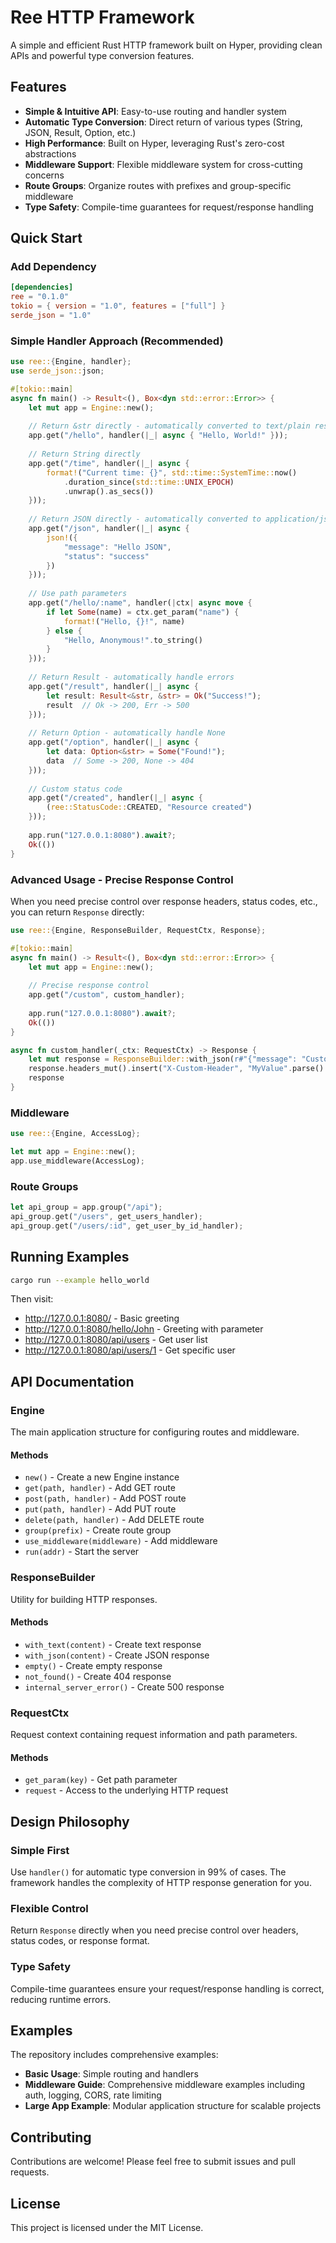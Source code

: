 # Ree HTTP Framework

A simple and efficient Rust HTTP framework built on Hyper, providing clean APIs and powerful type conversion features.

## Features

- **Simple & Intuitive API**: Easy-to-use routing and handler system
- **Automatic Type Conversion**: Direct return of various types (String, JSON, Result, Option, etc.)
- **High Performance**: Built on Hyper, leveraging Rust's zero-cost abstractions
- **Middleware Support**: Flexible middleware system for cross-cutting concerns
- **Route Groups**: Organize routes with prefixes and group-specific middleware
- **Type Safety**: Compile-time guarantees for request/response handling

## Quick Start

### Add Dependency

```toml
[dependencies]
ree = "0.1.0"
tokio = { version = "1.0", features = ["full"] }
serde_json = "1.0"
```

### Simple Handler Approach (Recommended)

```rust
use ree::{Engine, handler};
use serde_json::json;

#[tokio::main]
async fn main() -> Result<(), Box<dyn std::error::Error>> {
    let mut app = Engine::new();
    
    // Return &str directly - automatically converted to text/plain response
    app.get("/hello", handler(|_| async { "Hello, World!" }));
    
    // Return String directly
    app.get("/time", handler(|_| async { 
        format!("Current time: {}", std::time::SystemTime::now()
            .duration_since(std::time::UNIX_EPOCH)
            .unwrap().as_secs())
    }));
    
    // Return JSON directly - automatically converted to application/json response
    app.get("/json", handler(|_| async { 
        json!({
            "message": "Hello JSON",
            "status": "success"
        })
    }));
    
    // Use path parameters
    app.get("/hello/:name", handler(|ctx| async move {
        if let Some(name) = ctx.get_param("name") {
            format!("Hello, {}!", name)
        } else {
            "Hello, Anonymous!".to_string()
        }
    }));
    
    // Return Result - automatically handle errors
    app.get("/result", handler(|_| async {
        let result: Result<&str, &str> = Ok("Success!");
        result  // Ok -> 200, Err -> 500
    }));
    
    // Return Option - automatically handle None
    app.get("/option", handler(|_| async {
        let data: Option<&str> = Some("Found!");
        data  // Some -> 200, None -> 404
    }));
    
    // Custom status code
    app.get("/created", handler(|_| async {
        (ree::StatusCode::CREATED, "Resource created")
    }));
    
    app.run("127.0.0.1:8080").await?;
    Ok(())
}
```

### Advanced Usage - Precise Response Control

When you need precise control over response headers, status codes, etc., you can return `Response` directly:

```rust
use ree::{Engine, ResponseBuilder, RequestCtx, Response};

#[tokio::main]
async fn main() -> Result<(), Box<dyn std::error::Error>> {
    let mut app = Engine::new();
    
    // Precise response control
    app.get("/custom", custom_handler);
    
    app.run("127.0.0.1:8080").await?;
    Ok(())
}

async fn custom_handler(_ctx: RequestCtx) -> Response {
    let mut response = ResponseBuilder::with_json(r#"{"message": "Custom response"}"#);
    response.headers_mut().insert("X-Custom-Header", "MyValue".parse().unwrap());
    response
}
```

### Middleware

```rust
use ree::{Engine, AccessLog};

let mut app = Engine::new();
app.use_middleware(AccessLog);
```

### Route Groups

```rust
let api_group = app.group("/api");
api_group.get("/users", get_users_handler);
api_group.get("/users/:id", get_user_by_id_handler);
```

## Running Examples

```bash
cargo run --example hello_world
```

Then visit:
- http://127.0.0.1:8080/ - Basic greeting
- http://127.0.0.1:8080/hello/John - Greeting with parameter
- http://127.0.0.1:8080/api/users - Get user list
- http://127.0.0.1:8080/api/users/1 - Get specific user

## API Documentation

### Engine

The main application structure for configuring routes and middleware.

#### Methods

- `new()` - Create a new Engine instance
- `get(path, handler)` - Add GET route
- `post(path, handler)` - Add POST route
- `put(path, handler)` - Add PUT route
- `delete(path, handler)` - Add DELETE route
- `group(prefix)` - Create route group
- `use_middleware(middleware)` - Add middleware
- `run(addr)` - Start the server

### ResponseBuilder

Utility for building HTTP responses.

#### Methods

- `with_text(content)` - Create text response
- `with_json(content)` - Create JSON response
- `empty()` - Create empty response
- `not_found()` - Create 404 response
- `internal_server_error()` - Create 500 response

### RequestCtx

Request context containing request information and path parameters.

#### Methods

- `get_param(key)` - Get path parameter
- `request` - Access to the underlying HTTP request

## Design Philosophy

### Simple First
Use `handler()` for automatic type conversion in 99% of cases. The framework handles the complexity of HTTP response generation for you.

### Flexible Control
Return `Response` directly when you need precise control over headers, status codes, or response format.

### Type Safety
Compile-time guarantees ensure your request/response handling is correct, reducing runtime errors.

## Examples

The repository includes comprehensive examples:

- **Basic Usage**: Simple routing and handlers
- **Middleware Guide**: Comprehensive middleware examples including auth, logging, CORS, rate limiting
- **Large App Example**: Modular application structure for scalable projects

## Contributing

Contributions are welcome! Please feel free to submit issues and pull requests.

## License

This project is licensed under the MIT License.
